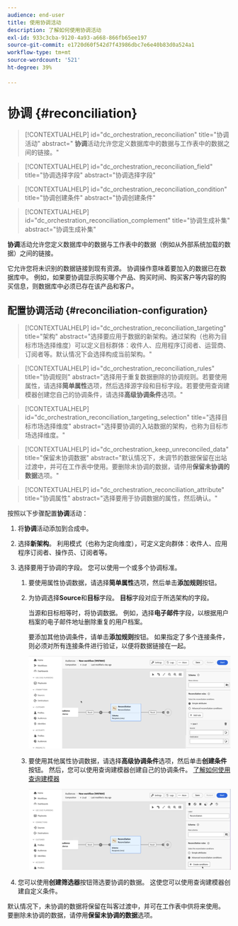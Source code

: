 ```yaml
---
audience: end-user
title: 使用协调活动
description: 了解如何使用协调活动
exl-id: 933c3cba-9120-4a93-a668-866fb65ee197
source-git-commit: e1720d60f542d7f43986dbc7e6e40b83d0a524a1
workflow-type: tm+mt
source-wordcount: '521'
ht-degree: 39%

---
```


# 协调 {#reconciliation}

>[!CONTEXTUALHELP]
>id="dc_orchestration_reconciliation"
>title="协调活动"
>abstract=" **协调**&#x200B;活动允许您定义数据库中的数据与工作表中的数据之间的链接。"

>[!CONTEXTUALHELP]
>id="dc_orchestration_reconciliation_field"
>title="协调选择字段"
>abstract="协调选择字段"

>[!CONTEXTUALHELP]
>id="dc_orchestration_reconciliation_condition"
>title="协调创建条件"
>abstract="协调创建条件"

>[!CONTEXTUALHELP]
>id="dc_orchestration_reconciliation_complement"
>title="协调生成补集"
>abstract="协调生成补集"

**协调**&#x200B;活动允许您定义数据库中的数据与工作表中的数据（例如从外部系统加载的数据）之间的链接。

<!--For example, the **Reconciliation** activity can be placed after a **Load file** activity to import non-standard data into the database. In this case, the **Reconciliation** activity lets you define the link between the data in the Adobe Campaign database and the data in the work table.-->

它允许您将未识别的数据链接到现有资源。 协调操作意味着要加入的数据已在数据库中。 例如，如果要协调显示购买哪个产品、购买时间、购买客户等内容的购买信息，则数据库中必须已存在该产品和客户。

## 配置协调活动 {#reconciliation-configuration}

>[!CONTEXTUALHELP]
>id="dc_orchestration_reconciliation_targeting"
>title="架构"
>abstract="选择要应用于数据的新架构。通过架构（也称为目标市场选择维度）可以定义目标群体：收件人、应用程序订阅者、运营商、订阅者等。默认情况下会选择构成当前架构。"

>[!CONTEXTUALHELP]
>id="dc_orchestration_reconciliation_rules"
>title="协调规则"
>abstract="选择用于重复数据删除的协调规则。若要使用属性，请选择&#x200B;**简单属性**&#x200B;选项，然后选择源字段和目标字段。若要使用查询建模器创建您自己的协调条件，请选择&#x200B;**高级协调条件**&#x200B;选项。"

>[!CONTEXTUALHELP]
>id="dc_orchestration_reconciliation_targeting_selection"
>title="选择目标市场选择维度"
>abstract="选择要协调的入站数据的架构，也称为目标市场选择维度。"

>[!CONTEXTUALHELP]
>id="dc_orchestration_keep_unreconciled_data"
>title="保留未协调数据"
>abstract="默认情况下，未调节的数据保留在出站过渡中，并可在工作表中使用。要删除未协调的数据，请停用&#x200B;**保留未协调的数据**&#x200B;选项。"

>[!CONTEXTUALHELP]
>id="dc_orchestration_reconciliation_attribute"
>title="协调属性"
>abstract="选择要用于协调数据的属性，然后确认。"

按照以下步骤配置&#x200B;**协调**&#x200B;活动：

1. 将&#x200B;**协调**&#x200B;活动添加到合成中。

1. 选择&#x200B;**新架构**。 利用模式（也称为定向维度），可定义定向群体：收件人、应用程序订阅者、操作员、订阅者等。

1. 选择要用于协调的字段。 您可以使用一个或多个协调标准。

   1. 要使用属性协调数据，请选择&#x200B;**简单属性**&#x200B;选项，然后单击&#x200B;**添加规则**&#x200B;按钮。
   1. 为协调选择&#x200B;**Source**&#x200B;和&#x200B;**目标**&#x200B;字段。 **目标**&#x200B;字段对应于所选架构的字段。

      当源和目标相等时，将协调数据。 例如，选择&#x200B;**电子邮件**&#x200B;字段，以根据用户档案的电子邮件地址删除重复的用户档案。

      要添加其他协调条件，请单击&#x200B;**添加规则**&#x200B;按钮。 如果指定了多个连接条件，则必须对所有连接条件进行验证，以便将数据链接在一起。

      ![](../assets/reconciliation-rules.png)

   1. 要使用其他属性协调数据，请选择&#x200B;**高级协调条件**&#x200B;选项，然后单击&#x200B;**创建条件**&#x200B;按钮。 然后，您可以使用查询建模器创建自己的协调条件。 [了解如何使用查询建模器](../../query/query-modeler-overview.md)

      ![](../assets/reconciliation-advanced.png)

1. 您可以使用&#x200B;**创建筛选器**&#x200B;按钮筛选要协调的数据。 这使您可以使用查询建模器创建自定义条件。

默认情况下，未协调的数据将保留在叫客过渡中，并可在工作表中供将来使用。 要删除未协调的数据，请停用&#x200B;**保留未协调的数据**&#x200B;选项。

<!--
## Example {#reconciliation-example}

The following example demonstrates a workflow that creates an audience of profiles directly from an imported file containing new clients. It is made up of the following activities:

The workflow is designed as follows:

![](../assets/workflow-reconciliation-sample-1.0.png)

 
It is built with the following activities:

* A [Load file](load-file.md) activity uploads a file containing profiles data that were extracted from an external tool.

    For example:

    ```
    lastname;firstname;email;birthdate;
    JACKMAN;Megan;megan.jackman@testmail.com;07/08/1975;
    PHILLIPS;Edward;phillips@testmail.com;09/03/1986;
    WEAVER;Justin;justin_w@testmail.com;11/15/1990;
    MARTIN;Babe;babeth_martin@testmail.net;11/25/1964;
    REESE;Richard;rreese@testmail.com;02/08/1987;
    ```

* A **Reconciliation** activity which identifies the incoming data as profiles, by using the **email** and **Date of birth** fields as reconciliation criteria.

    ![](../assets/workflow-reconciliation-sample-1.1.png)

* A [Save audience](save-audience.md) activity to create a new audience based on these updates. You can also replace the **Save audience** activity by an **End** activity if no specific audience needs to be created or updated. Recipient profiles are updated in any case when you run the workflow.


## Compatibility {#reconciliation-compat}

The **Reconciliation** activity does not exist in the Client console. All **Enrichments** activities created in the Client console with the reconciliation options enabled are displayed as **Reconciliation** activities in Campaign Web user interface.
-->
